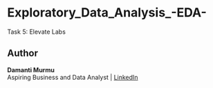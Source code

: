 # Exploratory_Data_Analysis_-EDA-
Task 5: Elevate Labs


## Author
**Damanti Murmu**  
Aspiring Business and Data Analyst | 
[LinkedIn](https://www.linkedin.com/in/damantimurmu/)
